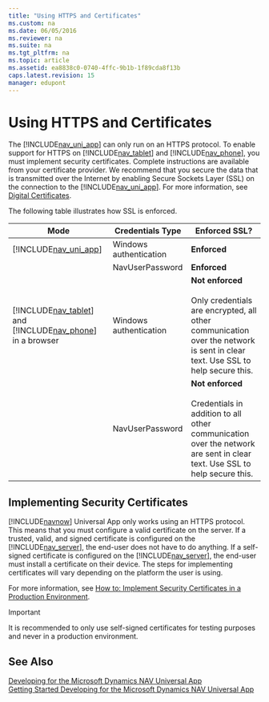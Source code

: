 ```yaml
---
title: "Using HTTPS and Certificates"
ms.custom: na
ms.date: 06/05/2016
ms.reviewer: na
ms.suite: na
ms.tgt_pltfrm: na
ms.topic: article
ms.assetid: ea8838c0-0740-4ffc-9b1b-1f89cda8f13b
caps.latest.revision: 15
manager: edupont
---
```

# Using HTTPS and Certificates
The [!INCLUDE[nav_uni_app](includes/nav_uni_app_md.md)] can only run on an HTTPS protocol. To enable support for HTTPS on [!INCLUDE[nav_tablet](includes/nav_tablet_md.md)] and [!INCLUDE[nav_phone](includes/nav_phone_md.md)], you must implement security certificates. Complete instructions are available from your certificate provider. We recommend that you secure the data that is transmitted over the Internet by enabling Secure Sockets Layer \(SSL\) on the connection to the [!INCLUDE[nav_uni_app](includes/nav_uni_app_md.md)]. For more information, see [Digital Certificates](http://go.microsoft.com/fwlink/?LinkId=509846).  
  
 The following table illustrates how SSL is enforced.  
  
|Mode|Credentials Type|Enforced SSL?|  
|----------|----------------------|-------------------|  
|[!INCLUDE[nav_uni_app](includes/nav_uni_app_md.md)]|Windows authentication|**Enforced**|  
||NavUserPassword|**Enforced**|  
|[!INCLUDE[nav_tablet](includes/nav_tablet_md.md)] and [!INCLUDE[nav_phone](includes/nav_phone_md.md)] in a browser|Windows authentication|**Not enforced**<br /><br /> Only credentials are encrypted, all other communication over the network is sent in clear text. Use SSL to help secure this.|  
||NavUserPassword|**Not enforced**<br /><br /> Credentials in addition to all other communication over the network are sent in clear text. Use SSL to help secure this.|  
  
## Implementing Security Certificates  
 [!INCLUDE[navnow](includes/navnow_md.md)] Universal App only works using an HTTPS protocol. This means that you must configure a valid certificate on the server. If a trusted, valid, and signed certificate is configured on the [!INCLUDE[nav_server](includes/nav_server_md.md)], the end\-user does not have to do anything. If a self\-signed certificate is configured on the [!INCLUDE[nav_server](includes/nav_server_md.md)], the end\-user must install a certificate on their device. The steps for implementing certificates will vary depending on the platform the user is using.  
  
 For more information, see [How to: Implement Security Certificates in a Production Environment](../Topic/How%20to:%20Implement%20Security%20Certificates%20in%20a%20Production%20Environment.md).  
  
> [!IMPORTANT]  
>  It is recommended to only use self\-signed certificates for testing purposes and never in a production environment.  
  
## See Also  
 [Developing for the Microsoft Dynamics NAV Universal App](Developing-for-the-Microsoft-Dynamics-NAV-Universal-App.md)   
 [Getting Started Developing for the Microsoft Dynamics NAV Universal App](Getting-Started-Developing-for-the-Microsoft-Dynamics-NAV-Universal-App.md)